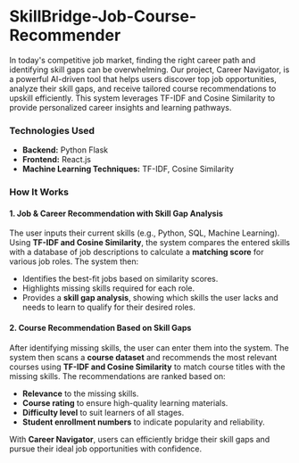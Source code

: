 # SkillBridge-Job-Course-Recommender

In today's competitive job market, finding the right career path and identifying skill gaps can be overwhelming. Our project, Career Navigator, is a powerful AI-driven tool that helps users discover top job opportunities, analyze their skill gaps, and receive tailored course recommendations to upskill efficiently. This system leverages TF-IDF and Cosine Similarity to provide personalized career insights and learning pathways.

### Technologies Used
- **Backend:** Python Flask
- **Frontend:** React.js
- **Machine Learning Techniques:** TF-IDF, Cosine Similarity

### How It Works

#### 1. Job & Career Recommendation with Skill Gap Analysis
The user inputs their current skills (e.g., Python, SQL, Machine Learning). Using **TF-IDF and Cosine Similarity**, the system compares the entered skills with a database of job descriptions to calculate a **matching score** for various job roles. The system then:
- Identifies the best-fit jobs based on similarity scores.
- Highlights missing skills required for each role.
- Provides a **skill gap analysis**, showing which skills the user lacks and needs to learn to qualify for their desired roles.

#### 2. Course Recommendation Based on Skill Gaps
After identifying missing skills, the user can enter them into the system. The system then scans a **course dataset** and recommends the most relevant courses using **TF-IDF and Cosine Similarity** to match course titles with the missing skills. The recommendations are ranked based on:
- **Relevance** to the missing skills.
- **Course rating** to ensure high-quality learning materials.
- **Difficulty level** to suit learners of all stages.
- **Student enrollment numbers** to indicate popularity and reliability.

With **Career Navigator**, users can efficiently bridge their skill gaps and pursue their ideal job opportunities with confidence.

